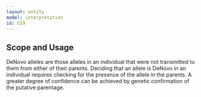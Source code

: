 ```yaml
---
layout: entity
model: interpretation
id: E19
---
```


Scope and Usage
----------------

DeNovo alleles are those alleles in an individual that were not transmitted to them from either of their parents.   Deciding that an allele is DeNovo in an individual requires checking for the presence of the allele in the parents.   A greater degree of confidence can be achieved by genetic confirmation of the putative parentage.
